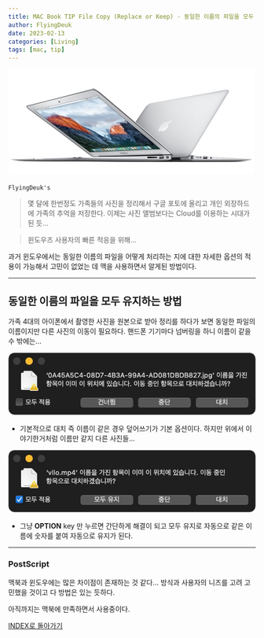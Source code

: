 ```yaml
---
title: MAC Book TIP File Copy (Replace or Keep) - 동일한 이름의 파일을 모두 유지하는 방법(Feat. Option Key)
author: FlyingDeuk
date: 2023-02-13
categories: [Living]
tags: [mac, tip]
---
```


![macbook](/img/living/macbook/macbook.jpg)


`FlyingDeuk's`
> 몇 달에 한번정도 가족들의 사진을 정리해서 구글 포토에 올리고 개인 외장하드에 가족의 추억을 저장한다. 이제는 사진 앨범보다는 Cloud를 이용하는 시대가 된 듯... 

> 윈도우즈 사용자의 빠른 적응을 위해...

과거 윈도우에서는 동일한 이름의 파일을 어떻게 처리하는 지에 대한 자세한 옵션의 적용이 가능해서 고민이 없었는 데 맥을 사용하면서 알게된 방법이다. 

------------

## 동일한 이름의 파일을 모두 유지하는 방법
가족 4대의 아이폰에서 촬영한 사진을 원본으로 받아 정리를 하다가 보면 동일한 파일의 이름이지만 다른 사진의 이동이 필요하다. 핸드폰 기기마다 넘버링을 하니 이름이 같을 수 밖에는...


![macbook](/img/living/macbook/Maccopy1.png)
- 기본적으로 대치 즉 이름이 같은 경우 덮어쓰기가 기본 옵션이다. 하지만 위에서 이야기한거처럼 이름만 같지 다른 사진들...

![macbook](/img/living/macbook/Maccopy2.png)
- 그냥 **OPTION** key 만 누르면 간단하게 해결이 되고 모두 유지로 자동으로 같은 이름에 숫자를 붙여 자동으로 유지가 된다. 


---------------

### PostScript
맥북과 윈도우에는 많은 차이점이 존재하는 것 같다... 방식과 사용자의 니즈를 고려 고민했을 것이고 다 방법은 있는 듯하다. 

아직까지는 맥북에 만족하면서 사용중이다. 


[INDEX로 돌아가기](/posts/Macbook/)
